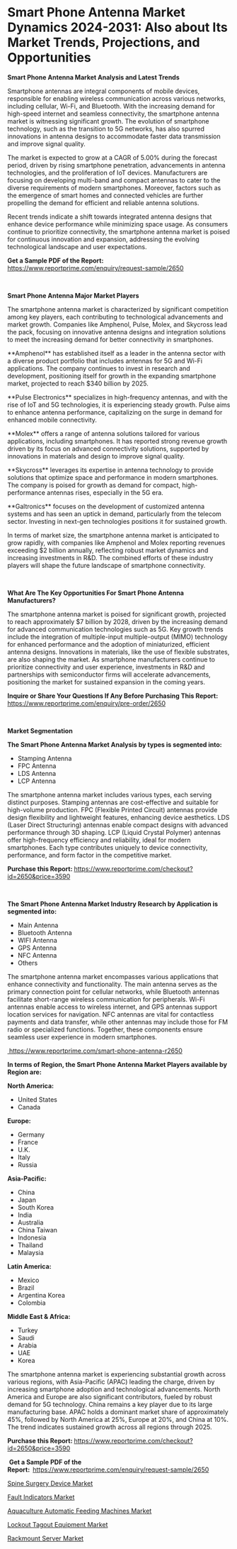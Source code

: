 <p><h1>Smart Phone Antenna Market Dynamics 2024-2031: Also about Its Market Trends, Projections, and Opportunities</h1></p><p><strong>Smart Phone Antenna Market Analysis and Latest Trends</strong></p>
<p><p>Smartphone antennas are integral components of mobile devices, responsible for enabling wireless communication across various networks, including cellular, Wi-Fi, and Bluetooth. With the increasing demand for high-speed internet and seamless connectivity, the smartphone antenna market is witnessing significant growth. The evolution of smartphone technology, such as the transition to 5G networks, has also spurred innovations in antenna designs to accommodate faster data transmission and improve signal quality.</p><p>The market is expected to grow at a CAGR of 5.00% during the forecast period, driven by rising smartphone penetration, advancements in antenna technologies, and the proliferation of IoT devices. Manufacturers are focusing on developing multi-band and compact antennas to cater to the diverse requirements of modern smartphones. Moreover, factors such as the emergence of smart homes and connected vehicles are further propelling the demand for efficient and reliable antenna solutions. </p><p>Recent trends indicate a shift towards integrated antenna designs that enhance device performance while minimizing space usage. As consumers continue to prioritize connectivity, the smartphone antenna market is poised for continuous innovation and expansion, addressing the evolving technological landscape and user expectations.</p></p>
<p><strong>Get a Sample PDF of the Report:&nbsp;</strong> <a href="https://www.reportprime.com/enquiry/request-sample/2650">https://www.reportprime.com/enquiry/request-sample/2650</a></p>
<p>&nbsp;</p>
<p><strong>Smart Phone Antenna Major Market Players</strong></p>
<p><p>The smartphone antenna market is characterized by significant competition among key players, each contributing to technological advancements and market growth. Companies like Amphenol, Pulse, Molex, and Skycross lead the pack, focusing on innovative antenna designs and integration solutions to meet the increasing demand for better connectivity in smartphones.</p><p>**Amphenol** has established itself as a leader in the antenna sector with a diverse product portfolio that includes antennas for 5G and Wi-Fi applications. The company continues to invest in research and development, positioning itself for growth in the expanding smartphone market, projected to reach $340 billion by 2025.</p><p>**Pulse Electronics** specializes in high-frequency antennas, and with the rise of IoT and 5G technologies, it is experiencing steady growth. Pulse aims to enhance antenna performance, capitalizing on the surge in demand for enhanced mobile connectivity.</p><p>**Molex** offers a range of antenna solutions tailored for various applications, including smartphones. It has reported strong revenue growth driven by its focus on advanced connectivity solutions, supported by innovations in materials and design to improve signal quality.</p><p>**Skycross** leverages its expertise in antenna technology to provide solutions that optimize space and performance in modern smartphones. The company is poised for growth as demand for compact, high-performance antennas rises, especially in the 5G era.</p><p>**Galtronics** focuses on the development of customized antenna systems and has seen an uptick in demand, particularly from the telecom sector. Investing in next-gen technologies positions it for sustained growth.</p><p>In terms of market size, the smartphone antenna market is anticipated to grow rapidly, with companies like Amphenol and Molex reporting revenues exceeding $2 billion annually, reflecting robust market dynamics and increasing investments in R&D. The combined efforts of these industry players will shape the future landscape of smartphone connectivity.</p></p>
<p>&nbsp;</p>
<p><strong>What Are The Key Opportunities For Smart Phone Antenna Manufacturers?</strong></p>
<p><p>The smartphone antenna market is poised for significant growth, projected to reach approximately $7 billion by 2028, driven by the increasing demand for advanced communication technologies such as 5G. Key growth trends include the integration of multiple-input multiple-output (MIMO) technology for enhanced performance and the adoption of miniaturized, efficient antenna designs. Innovations in materials, like the use of flexible substrates, are also shaping the market. As smartphone manufacturers continue to prioritize connectivity and user experience, investments in R&D and partnerships with semiconductor firms will accelerate advancements, positioning the market for sustained expansion in the coming years.</p></p>
<p><strong>Inquire or Share Your Questions If Any Before Purchasing This Report:</strong> <a href="https://www.reportprime.com/enquiry/pre-order/2650">https://www.reportprime.com/enquiry/pre-order/2650</a></p>
<p>&nbsp;</p>
<p><strong>Market Segmentation</strong></p>
<p><strong>The Smart Phone Antenna Market Analysis by types is segmented into:</strong></p>
<p><ul><li>Stamping Antenna</li><li>FPC Antenna</li><li>LDS Antenna</li><li>LCP Antenna</li></ul></p>
<p><p>The smartphone antenna market includes various types, each serving distinct purposes. Stamping antennas are cost-effective and suitable for high-volume production. FPC (Flexible Printed Circuit) antennas provide design flexibility and lightweight features, enhancing device aesthetics. LDS (Laser Direct Structuring) antennas enable compact designs with advanced performance through 3D shaping. LCP (Liquid Crystal Polymer) antennas offer high-frequency efficiency and reliability, ideal for modern smartphones. Each type contributes uniquely to device connectivity, performance, and form factor in the competitive market.</p></p>
<p><strong>Purchase this Report:&nbsp;</strong><a href="https://www.reportprime.com/checkout?id=2650&price=3590">https://www.reportprime.com/checkout?id=2650&price=3590</a></p>
<p>&nbsp;</p>
<p><strong>The Smart Phone Antenna Market Industry Research by Application is segmented into:</strong></p>
<p><ul><li>Main Antenna</li><li>Bluetooth Antenna</li><li>WIFI Antenna</li><li>GPS Antenna</li><li>NFC Antenna</li><li>Others</li></ul></p>
<p><p>The smartphone antenna market encompasses various applications that enhance connectivity and functionality. The main antenna serves as the primary connection point for cellular networks, while Bluetooth antennas facilitate short-range wireless communication for peripherals. Wi-Fi antennas enable access to wireless internet, and GPS antennas support location services for navigation. NFC antennas are vital for contactless payments and data transfer, while other antennas may include those for FM radio or specialized functions. Together, these components ensure seamless user experience in modern smartphones.</p></p>
<p><a href="https://www.reportprime.com/smart-phone-antenna-r2650">&nbsp;https://www.reportprime.com/smart-phone-antenna-r2650</a></p>
<p><strong>In terms of Region, the Smart Phone Antenna Market Players available by Region are:</strong></p>
<p>
    <p> <strong> North America: </strong>
        <ul>
            <li>United States</li>
            <li>Canada</li>
        </ul>
        </p> 
    <p> <strong> Europe: </strong>
        <ul>
            <li>Germany</li>
            <li>France</li>
            <li>U.K.</li>
            <li>Italy</li>
            <li>Russia</li>
        </ul>
        </p> 
    <p> <strong> Asia-Pacific: </strong>
        <ul>
            <li>China</li>
            <li>Japan</li>
            <li>South Korea</li>
            <li>India</li>
            <li>Australia</li>
            <li>China Taiwan</li>
            <li>Indonesia</li>
            <li>Thailand</li>
            <li>Malaysia</li>
        </ul>
        </p> 
    <p> <strong> Latin America: </strong>
        <ul>
            <li>Mexico</li>
            <li>Brazil</li>
            <li>Argentina Korea</li>
            <li>Colombia</li>
        </ul>
        </p> 
    <p> <strong> Middle East & Africa: </strong>
        <ul>
            <li>Turkey</li>
            <li>Saudi</li>
            <li>Arabia</li>
            <li>UAE</li>
            <li>Korea</li>
        </ul>
    </p>
    </p>
<p><p>The smartphone antenna market is experiencing substantial growth across various regions, with Asia-Pacific (APAC) leading the charge, driven by increasing smartphone adoption and technological advancements. North America and Europe are also significant contributors, fueled by robust demand for 5G technology. China remains a key player due to its large manufacturing base. APAC holds a dominant market share of approximately 45%, followed by North America at 25%, Europe at 20%, and China at 10%. The trend indicates sustained growth across all regions through 2025.</p></p>
<p><strong>Purchase this Report: </strong><a href="https://www.reportprime.com/checkout?id=2650&price=3590">https://www.reportprime.com/checkout?id=2650&price=3590</a></p>
<p>&nbsp;<strong>Get a Sample PDF of the Report:&nbsp;&nbsp;</strong><a href="https://www.reportprime.com/enquiry/request-sample/2650">https://www.reportprime.com/enquiry/request-sample/2650</a></p>
<p><strong></strong></p>
<p><p><a href="https://issuu.com/reportprime-2/docs/spine-surgery-device-market-size-20_ace46db20b3e43">Spine Surgery Device Market</a></p><p><a href="https://www.linkedin.com/pulse/fault-indicators-market-share-size-trends-industry-analysis-zbnpc?trackingId=79NjwjL1RGGteszoviIqdw%3D%3D">Fault Indicators Market</a></p><p><a href="https://issuu.com/reportprime-2/docs/aquaculture-automatic-feeding-machi_d4cbf490a83455">Aquaculture Automatic Feeding Machines Market</a></p><p><a href="https://www.linkedin.com/pulse/global-lockout-tagout-equipment-market-sector-types-applications-30rmc?trackingId=StVPweWlQMq8fhSNUpUg6g%3D%3D">Lockout Tagout Equipment Market</a></p><p><a href="https://github.com/BellAuer/Market-Research-Report-List-1/blob/main/rackmount-server-market.md">Rackmount Server Market</a></p></p>